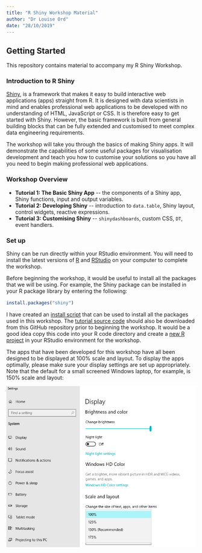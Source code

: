 ```yaml
---
title: "R Shiny Workshop Material"
author: "Dr Louise Ord"
date: "28/10/2019"
---
```




## Getting Started

This repository contains material to accompany my R Shiny Workshop.

### Introduction to R Shiny

[Shiny](https://shiny.rstudio.com/), is a framework that makes it easy to build interactive web applications (apps) straight from R. It is designed with data scientists in mind and enables professional web applications to be developed with no understanding of HTML, JavaScript or CSS. It is therefore easy to get started with Shiny. However, the basic framework is built from general building blocks that can be fully extended and customised to meet complex data engineering requirements.

The workshop will take you through the basics of making Shiny apps. It will demonstrate the capabilities of some useful packages for visualisation development and teach you how to customise your solutions so you have all you need to begin making professional web applications.
                            
### Workshop Overview

* **Tutorial 1: The Basic Shiny App** -- the components of a Shiny app, Shiny functions, input and output variables.
* **Tutorial 2: Developing Shiny** -- introduction to `data.table`, Shiny layout, control widgets, reactive expressions.
* **Tutorial 3: Customising Shiny** -- `shinydashboards`, custom CSS, `DT`, event handlers.
                            
### Set up
Shiny can be run directly within your RStudio environment. You will need to install the latest versions of [R](href="https://www.r-project.org/) and [RStudio](https://www.rstudio.com/products/rstudio/download/#download) on your computer to complete the workshop.
 
Before beginning the workshop, it would be useful to install all the packages that we will be using. For example, the Shiny package can be installed in your R package library by entering the following:
 
 
 ```r
 install.packages("shiny")
 ```
 
I have created an [install script](https://github.com/ordiology/shiny_tutorials/blob/master/install_packages.R) that can be used to install all the packages used in this workshop. The [tutorial source code](https://github.com/ordiology/shiny_tutorials/blob/master/Tutorials.zip) should also be downloaded from this GitHub repository prior to beginning the workshop. It would be a good idea copy this code into your R code directory and create a [new R project](https://support.rstudio.com/hc/en-us/articles/200526207-Using-Projects) in your RStudio environment for the workshop.
                            
The apps that have been developed for this workshop have all been designed to be displayed at 100% scale and layout. To display the apps optimally, please make sure your display settings are set up appropriately. Note that the default for a small screened Windows laptop, for example, is 150% scale and layout:
 
![Change "Scale and Layout" in "Display Settings" to 100%](readme_images/display_settings.png)
  
